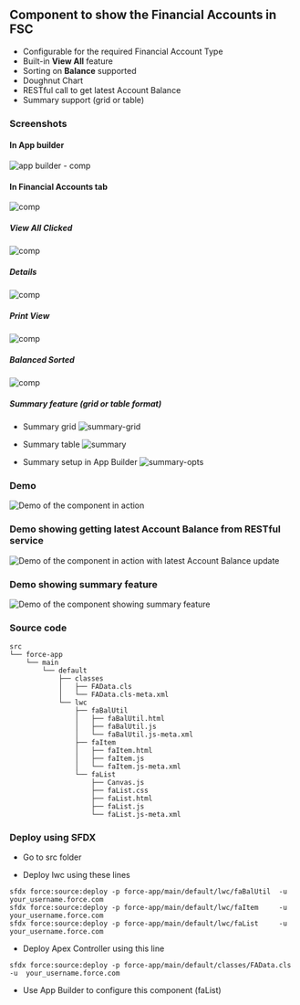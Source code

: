 ## Component to show the Financial Accounts in FSC 

- Configurable for the required Financial Account Type
- Built-in **View All** feature
- Sorting on **Balance** supported
- Doughnut Chart 
- RESTful call to get latest Account Balance
- Summary support (grid or table)
### Screenshots

#### In App builder
![app builder - comp](img/fa-2-ab-1.png)


#### In Financial Accounts tab
![comp](img/fa-2-1.png)

##### View All Clicked
![comp](img/fa-2-va.png)

#####  Details
![comp](img/fa-2-d.png)

#####  Print View
![comp](img/fa-2-p.png)



##### Balanced Sorted 
![comp](img/fa-comp-sorted.png)

##### Summary feature (grid or table format)
- Summary grid
![summary-grid](img/fa-summary-grid.png)

- Summary table
![summary](img/fa-summary-1.png)

- Summary setup in App Builder 
![summary-opts](img/fa-summary-ab-3.png)





### Demo

![Demo of the component in action](img/fa-comp-2.gif)

### Demo showing getting latest Account Balance from RESTful service

![Demo of the component in action with latest Account Balance update](img/fa-comp-3.gif)

### Demo showing summary feature
![Demo of the component showing summary feature](img/fa-summary-1.gif )



### Source code
```
src
└── force-app
    └── main
        └── default
            ├── classes
            │   ├── FAData.cls
            │   └── FAData.cls-meta.xml
            └── lwc
                ├── faBalUtil
                │   ├── faBalUtil.html
                │   ├── faBalUtil.js
                │   └── faBalUtil.js-meta.xml
                ├── faItem
                │   ├── faItem.html
                │   ├── faItem.js
                │   └── faItem.js-meta.xml
                └── faList
                    ├── Canvas.js
                    ├── faList.css
                    ├── faList.html
                    ├── faList.js
                    └── faList.js-meta.xml

```

### Deploy using SFDX

- Go to src folder

- Deploy lwc using these lines
```
sfdx force:source:deploy -p force-app/main/default/lwc/faBalUtil  -u  your_username.force.com
sfdx force:source:deploy -p force-app/main/default/lwc/faItem     -u  your_username.force.com
sfdx force:source:deploy -p force-app/main/default/lwc/faList     -u  your_username.force.com

```

- Deploy Apex Controller using this line

```
sfdx force:source:deploy -p force-app/main/default/classes/FAData.cls -u  your_username.force.com 

```

- Use App Builder to configure this component (faList)
